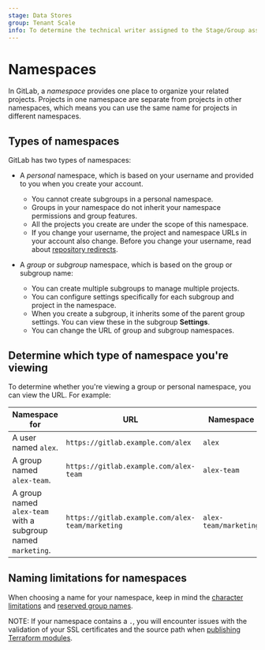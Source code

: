 ```yaml
---
stage: Data Stores
group: Tenant Scale
info: To determine the technical writer assigned to the Stage/Group associated with this page, see https://handbook.gitlab.com/handbook/product/ux/technical-writing/#assignments
---
```


# Namespaces

In GitLab, a *namespace* provides one place to organize your related projects. Projects in one namespace are separate from projects in other namespaces,
which means you can use the same name for projects in different namespaces.

## Types of namespaces

GitLab has two types of namespaces:

- A *personal* namespace, which is based on your username and provided to you when you create your account.
  - You cannot create subgroups in a personal namespace.
  - Groups in your namespace do not inherit your namespace permissions and group features.
  - All the projects you create are under the scope of this namespace.
  - If you change your username, the project and namespace URLs in your account also change. Before you change your username,
    read about [repository redirects](../project/repository/index.md#repository-path-changes).

- A *group* or *subgroup* namespace, which is based on the group or subgroup name:
  - You can create multiple subgroups to manage multiple projects.
  - You can configure settings specifically for each subgroup and project in the namespace.
  - When you create a subgroup, it inherits some of the parent group settings. You can view these in the subgroup **Settings**.
  - You can change the URL of group and subgroup namespaces.

## Determine which type of namespace you're viewing

To determine whether you're viewing a group or personal namespace, you can view the URL. For example:

| Namespace for | URL | Namespace |
| ------------- | --- | --------- |
| A user named `alex`. | `https://gitlab.example.com/alex` | `alex` |
| A group named `alex-team`. | `https://gitlab.example.com/alex-team` | `alex-team` |
| A group named `alex-team` with a subgroup named `marketing`. |  `https://gitlab.example.com/alex-team/marketing` | `alex-team/marketing` |

## Naming limitations for namespaces

When choosing a name for your namespace, keep in mind the [character limitations](../reserved_names.md#limitations-on-usernames-project-and-group-names-and-slugs) and [reserved group names](../reserved_names.md#reserved-group-names).

NOTE:
If your namespace contains a `.`, you will encounter issues with the validation of your SSL certificates and the source path when [publishing Terraform modules](../packages/terraform_module_registry/index.md#publish-a-terraform-module).
